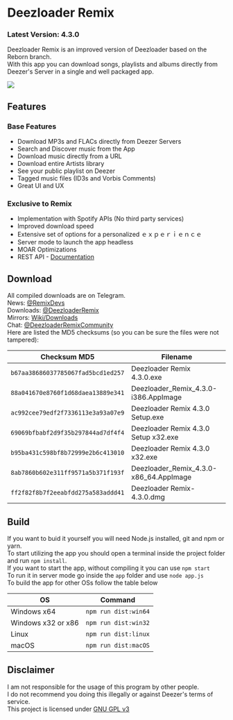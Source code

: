 # Deezloader Remix
### Latest Version: 4.3.0
Deezloader Remix is an improved version of Deezloader based on the Reborn branch.<br/>
With this app you can download songs, playlists and albums directly from Deezer's Server in a single and well packaged app.

![](https://i.imgur.com/lMwZrBQ.png)
## Features
### Base Features
* Download MP3s and FLACs directly from Deezer Servers
* Search and Discover music from the App
* Download music directly from a URL
* Download entire Artists library
* See your public playlist on Deezer
* Tagged music files (ID3s and Vorbis Comments)
* Great UI and UX

### Exclusive to Remix
* Implementation with Spotify APIs (No third party services)
* Improved download speed
* Extensive set of options for a personalized ｅｘｐｅｒｉｅｎｃｅ
* Server mode to launch the app headless
* MOAR Optimizations
* REST API - [Documentation](https://notabug.org/RemixDevs/DeezloaderRemix/wiki/REST+API)

## Download
All compiled downloads are on Telegram.<br>
News: [@RemixDevs](https://t.me/RemixDevs)<br>
Downloads: [@DeezloaderRemix](https://t.me/DeezloaderRemix)<br>
Mirrors: [Wiki/Downloads](https://notabug.org/RemixDevs/DeezloaderRemix/wiki/Downloads)<br>
Chat: [@DeezloaderRemixCommunity](https://t.me/DeezloaderRemixCommunity)<br>
Here are listed the MD5 checksums (so you can be sure the files were not tampered):<br>

| Checksum MD5                       | Filename                               |
| ---------------------------------- | -------------------------------------- |
| `b67aa38686037785067fad5bcd1ed257` | Deezloader Remix 4.3.0.exe             |
| `88a041670e8760f1d68daea13889e341` | Deezloader_Remix_4.3.0-i386.AppImage   |
| `ac992cee79edf2f7336113e3a93a07e9` | Deezloader Remix 4.3.0 Setup.exe       |
| `69069bfbabf2d9f35b297844ad7df4f4` | Deezloader Remix 4.3.0 Setup x32.exe   |
| `b95ba431c598bf8b72999e2b6c413010` | Deezloader Remix 4.3.0 x32.exe         |
| `8ab7860b602e311ff9571a5b371f193f` | Deezloader_Remix_4.3.0-x86_64.AppImage |
| `ff2f82f8b7f2eeabfdd275a583addd41` | Deezloader Remix-4.3.0.dmg             |

## Build
If you want to buid it yourself you will need Node.js installed, git and npm or yarn.<br/>
To start utilizing the app you should open a terminal inside the project folder and run `npm install`.<br/>
If you want to start the app, without compiling it you can use `npm start`<br/>
To run it in server mode go inside the `app` folder and use `node app.js`<br/>
To build the app for other OSs follow the table below

| OS                 | Command              |
| ------------------ | -------------------- |
| Windows x64        | `npm run dist:win64` |
| Windows x32 or x86 | `npm run dist:win32` |
| Linux              | `npm run dist:linux` |
| macOS              | `npm run dist:macOS` |

## Disclaimer
I am not responsible for the usage of this program by other people.<br/>
I do not recommend you doing this illegally or against Deezer's terms of service.<br/>
This project is licensed under [GNU GPL v3](https://www.gnu.org/licenses/gpl-3.0.html)
